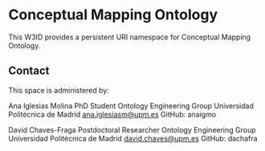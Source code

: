 # Conceptual Mapping Ontology
This W3ID provides a persistent URI namespace for Conceptual Mapping Ontology.

## Contact
This space is administered by:

Ana Iglesias Molina
PhD Student
Ontology Engineering Group
Universidad Politécnica de Madrid
ana.iglesiasm@upm.es
GitHub: anaigmo 

David Chaves-Fraga
Postdoctoral Researcher
Ontology Engineering Group
Universidad Politécnica de Madrid
david.chaves@upm.es
GitHub: dachafra